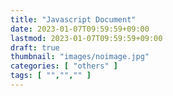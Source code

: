 ```yaml
---
title: "Javascript Document"
date: 2023-01-07T09:59:59+09:00
lastmod: 2023-01-07T09:59:59+09:00
draft: true
thumbnail: "images/noimage.jpg"
categories: [ "others" ]
tags: [ "","","" ]
---
```





